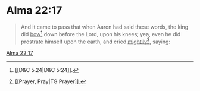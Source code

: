# Alma 22:17

> And it came to pass that when Aaron had said these words, the king did <u>bow</u>[^a] down before the Lord, upon his knees; yea, even he did prostrate himself upon the earth, and cried <u>mightily</u>[^b], saying:

[Alma 22:17](https://www.churchofjesuschrist.org/study/scriptures/bofm/alma/22?lang=eng&id=p17#p17)


[^a]: [[D&C 5.24|D&C 5:24]].  
[^b]: [[Prayer, Pray|TG Prayer]].  
